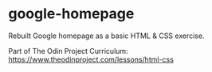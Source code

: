 # google-homepage
Rebuilt Google homepage as a basic HTML & CSS exercise. 

Part of The Odin Project Curriculum: https://www.theodinproject.com/lessons/html-css
